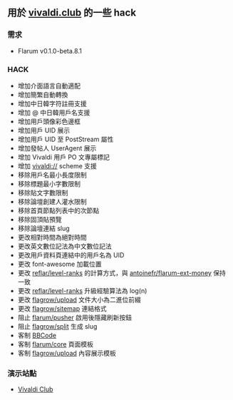 ## 用於 [vivaldi.club](https://vivaldi.club) 的一些 hack

### 需求

- Flarum v0.1.0-beta.8.1

### HACK

- 增加介面語言自動適配
- 增加簡繁自動轉換
- 增加中日韓字符註冊支援
- 增加 @ 中日韓用戶名支援
- 增加用戶頭像彩色邊框
- 增加用戶 UID 展示
- 增加用戶 UID 至 PostStream 屬性
- 增加發帖人 UserAgent 展示
- 增加 Vivaldi 用戶 PO 文專屬標記
- 增加 [vivaldi://](vivaldi://about/) scheme 支援
- 移除用戶名最小長度限制
- 移除標題最小字數限制
- 移除貼文字數限制
- 移除論壇創建人灌水限制
- 移除首頁節點列表中的次節點
- 移除固頂貼預覽
- 移除論壇連結 slug
- 更改相對時間為絕對時間
- 更改英文數位記法為中文數位記法
- 更改用戶資料頁連結中的用戶名為 UID
- 更改 font-awesome 加載位置
- 更改 [reflar/level-ranks](https://github.com/reflar/level-ranks) 的計算方式，與 [antoinefr/flarum-ext-money](https://github.com/antoinefr/flarum-ext-money) 保持一致
- 更改 [reflar/level-ranks](https://github.com/reflar/level-ranks) 升級經驗算法為 log(n)
- 更改 [flagrow/upload](https://github.com/flagrow/upload) 文件大小為二進位前綴
- 更改 [flagrow/sitemap](https://github.com/flagrow/sitemap) 連結格式
- 阻止 [flarum/pusher](https://github.com/flarum/pusher) 啟用後隱藏刷新按鈕
- 阻止 [flagrow/split](https://github.com/flagrow/split) 生成 slug
- 客制 [BBCode](https://github.com/Csineneo/vivaldi-club-bbcode)
- 客制 [flarum/core](https://github.com/flarum/core) 頁面模板
- 客制 [flagrow/upload](https://github.com/flagrow/upload) 內容展示模板

### 演示站點

- [Vivaldi Club](https://vivaldi.club)
